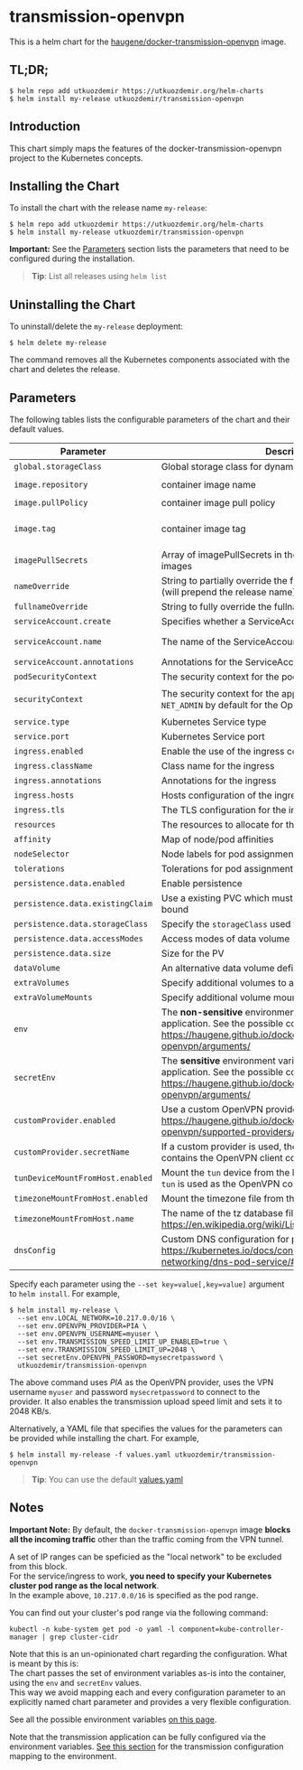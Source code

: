 # transmission-openvpn

This is a helm chart for the 
[haugene/docker-transmission-openvpn](https://github.com/haugene/docker-transmission-openvpn) image.

## TL;DR;

```console
$ helm repo add utkuozdemir https://utkuozdemir.org/helm-charts
$ helm install my-release utkuozdemir/transmission-openvpn
```

## Introduction

This chart simply maps the features of the docker-transmission-openvpn project to the Kubernetes concepts.

## Installing the Chart

To install the chart with the release name `my-release`:

```console
$ helm repo add utkuozdemir https://utkuozdemir.org/helm-charts
$ helm install my-release utkuozdemir/transmission-openvpn
```

**Important:** See the [Parameters](#parameters) section lists the parameters that need to be configured 
during the installation.

> **Tip**: List all releases using `helm list`

## Uninstalling the Chart

To uninstall/delete the `my-release` deployment:

```console
$ helm delete my-release
```

The command removes all the Kubernetes components associated with the chart and deletes the release.

## Parameters

The following tables lists the configurable parameters of the chart and their default values.

| Parameter | Description | Default |
| --------- | ----------- | ------- |
| `global.storageClass` | Global storage class for dynamic provisioning | `nil` |
| `image.repository` | container image name | `haugene/transmission-openvpn` |
| `image.pullPolicy` | container image pull policy | `IfNotPresent` |
| `image.tag` | container image tag | `{TAG_NAME}` (taken from the chart appVersion) |
| `imagePullSecrets` | Array of imagePullSecrets in the namespace for pulling images | `[]` |
| `nameOverride` | String to partially override the fullname template with a string (will prepend the release name) | `nil` |
| `fullnameOverride` | String to fully override the fullname template with a string | `nil` |
| `serviceAccount.create` | Specifies whether a ServiceAccount should be created | `true` |
| `serviceAccount.name` | The name of the ServiceAccount to create | Generated using the fullname template |
| `serviceAccount.annotations` | Annotations for the ServiceAccount | `{}` |
| `podSecurityContext` | The security context for the pods | `{}` |
| `securityContext` | The security context for the application container. Includes `NET_ADMIN` by default for the OpenVPN connection to work | `{"capabilities":{"add":["NET_ADMIN"]}}` |
| `service.type` | Kubernetes Service type | `ClusterIP` |
| `service.port` | Kubernetes Service port | `80` |
| `ingress.enabled` | Enable the use of the ingress controller | `false` |
| `ingress.className` | Class name for the ingress | `{}` |
| `ingress.annotations` | Annotations for the ingress | `{}` |
| `ingress.hosts` | Hosts configuration of the ingress | see [values.yaml](values.yaml) |
| `ingress.tls` | The TLS configuration for the ingress | `[]` |
| `resources` | The resources to allocate for the container | `{}` |
| `affinity` | Map of node/pod affinities | `{}` |
| `nodeSelector` | Node labels for pod assignment | `{}` |
| `tolerations` | Tolerations for pod assignment | `[]` |
| `persistence.data.enabled` | Enable persistence | `false` |
| `persistence.data.existingClaim` | Use a existing PVC which must be created manually before bound | `nil` |
| `persistence.data.storageClass` | Specify the `storageClass` used to provision the volume | `nil` |
| `persistence.data.accessModes` | Access modes of data volume  | `["ReadWriteOnce"]` |
| `persistence.data.size` | Size for the PV | `64Gi` |
| `dataVolume` | An alternative data volume definition | `{}` |
| `extraVolumes` | Specify additional volumes to attach to the pod | `{}` |
| `extraVolumeMounts` | Specify additional volume mounts for the pod | `{}` |
| `env` | The **non-sensitive** environment variables to configure the application. See the possible configuration here: https://haugene.github.io/docker-transmission-openvpn/arguments/ | `{}` |
| `secretEnv` | The **sensitive** environment variables to configure the application. See the possible configuration here: https://haugene.github.io/docker-transmission-openvpn/arguments/ | `{}` |
| `customProvider.enabled` | Use a custom OpenVPN provider service. More info: https://haugene.github.io/docker-transmission-openvpn/supported-providers/#using_a_custom_provider | `false` |
| `customProvider.secretName` | If a custom provider is used, the name of the secret that contains the OpenVPN client configuration files. | `openvpn-custom` |
| `tunDeviceMountFromHost.enabled` | Mount the `tun` device from the host to the container, in case `tun` is used as the OpenVPN connection type | `true` |
| `timezoneMountFromHost.enabled` | Mount the timezone file from the host | `true` |
| `timezoneMountFromHost.name` | The name of the tz database file to mount. More info: https://en.wikipedia.org/wiki/List_of_tz_database_time_zones | `localtime` |
| `dnsConfig` | Custom DNS configuration for pods. More info: https://kubernetes.io/docs/concepts/services-networking/dns-pod-service/#pod-s-dns-policy | `{}` |

Specify each parameter using the `--set key=value[,key=value]` argument to `helm install`. For example,

```console
$ helm install my-release \
  --set env.LOCAL_NETWORK=10.217.0.0/16 \
  --set env.OPENVPN_PROVIDER=PIA \
  --set env.OPENVPN_USERNAME=myuser \
  --set env.TRANSMISSION_SPEED_LIMIT_UP_ENABLED=true \
  --set env.TRANSMISSION_SPEED_LIMIT_UP=2048 \
  --set secretEnv.OPENVPN_PASSWORD=mysecretpassword \
  utkuozdemir/transmission-openvpn
```

The above command uses *PIA* as the OpenVPN provider, uses the VPN username `myuser` 
and password `mysecretpassword` to connect to the provider.
It also enables the transmission upload speed limit and sets it to 2048 KB/s.

Alternatively, a YAML file that specifies the values for the parameters 
can be provided while installing the chart. For example,

```console
$ helm install my-release -f values.yaml utkuozdemir/transmission-openvpn
```

> **Tip**: You can use the default [values.yaml](values.yaml)


## Notes

**Important Note:** By default, the `docker-transmission-openvpn` image **blocks all the incoming traffic** other than 
the traffic coming from the VPN tunnel.

A set of IP ranges can be speficied as the "local network" to be excluded from this block.  
For the service/ingress to work, **you need to specify your Kubernetes cluster pod range as the local network**.  
In the example above, `10.217.0.0/16` is specified as the pod range.

You can find out your cluster's pod range via the following command:
```console
kubectl -n kube-system get pod -o yaml -l component=kube-controller-manager | grep cluster-cidr
```

Note that this is an un-opinionated chart regarding the configuration. What is meant by this is:  
The chart passes the set of environment variables as-is into the container, using the `env` and `secretEnv` values.  
This way we avoid mapping each and every configuration parameter to an explicitly 
named chart parameter and provides a very flexible configuration.

See all the possible environment variables 
[on this page](https://haugene.github.io/docker-transmission-openvpn/arguments/).

Note that the transmission application can be fully configured via the environment variables. 
[See this section](https://haugene.github.io/docker-transmission-openvpn/arguments/#transmission_configuration_options) 
for the transmission configuration mapping to the environment.
